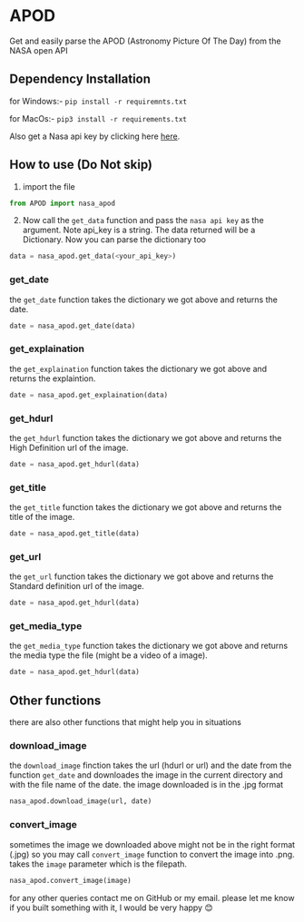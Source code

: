 # APOD
Get and easily parse the APOD (Astronomy Picture Of The Day) from the NASA open API

## Dependency Installation
for Windows:- `pip install -r requiremnts.txt`

for MacOs:- `pip3 install -r requirements.txt`

Also get a Nasa api key by clicking here [here](https://api.nasa.gov/#signUp).
## How to use (Do Not skip)
1. import the file
```python
from APOD import nasa_apod
```
2. Now call the `get_data` function and pass the `nasa api key` as the argument. Note api_key is a string. The data returned will be a Dictionary. Now you can parse the dictionary too

```python 
data = nasa_apod.get_data(<your_api_key>)
```
### get_date

the `get_date` function takes the dictionary we got above and returns the date.

```python
date = nasa_apod.get_date(data)
```
### get_explaination
the `get_explaination` function takes the dictionary we got above and returns the explaintion.

```python
date = nasa_apod.get_explaination(data)
```
### get_hdurl
the `get_hdurl` function takes the dictionary we got above and returns the High Definition url of the image.

```python
date = nasa_apod.get_hdurl(data)
```
### get_title
the `get_title` function takes the dictionary we got above and returns the title of the image.

```python
date = nasa_apod.get_title(data)
```
### get_url
the `get_url` function takes the dictionary we got above and returns the Standard definition url of the image.

```python
date = nasa_apod.get_hdurl(data)
```
### get_media_type
the `get_media_type` function takes the dictionary we got above and returns the media type the file (might be a video of a image).

```python
date = nasa_apod.get_hdurl(data)
```

## Other functions
there are also other functions that might help you in situations

### download_image
the `download_image` finction takes the url (hdurl or url) and the date from the function `get_date` and downloades the image in the current directory and with the file name of the date. the image downloaded is in the .jpg format
```python
nasa_apod.download_image(url, date)
```

### convert_image
sometimes the image we downloaded above might not be in the right format (.jpg) so you may call `convert_image` function to convert the image into .png. takes the `image` parameter which is the filepath.
```python 
nasa_apod.convert_image(image)
```

for any other queries contact me on GitHub or my email.
please let me know if you built something with it, I would be very happy 😊
